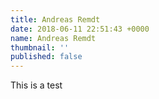 ```yaml
---
title: Andreas Remdt
date: 2018-06-11 22:51:43 +0000
name: Andreas Remdt
thumbnail: ''
published: false
---
```

This is a test